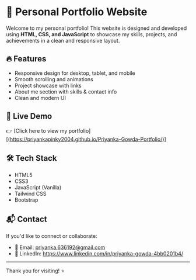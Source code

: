 # 🌟 Personal Portfolio Website

Welcome to my personal portfolio! This website is designed and developed using **HTML, CSS, and JavaScript** to showcase my skills, projects, and achievements in a clean and responsive layout.

## 🔥 Features

- Responsive design for desktop, tablet, and mobile
- Smooth scrolling and animations
- Project showcase with links
- About me section with skills & contact info
- Clean and modern UI

## 🚀 Live Demo

👉 [Click here to view my portfolio][(https://priyankapinky2004.github.io/Priyanka-Gowda-Portfolio/)]

## 🛠️ Tech Stack

- HTML5
- CSS3
- JavaScript (Vanilla)
- Tailwind CSS
- Bootstrap

  
## 📬 Contact

If you'd like to connect or collaborate:

- 📧 Email: priyanka.636192@gmail.com
- 💼 LinkedIn: https://www.linkedin.com/in/priyanka-gowda-4bb0201b4/

---

Thank you for visiting! ⭐

